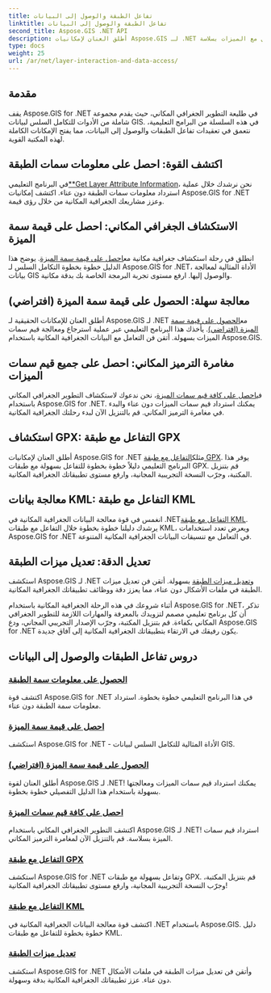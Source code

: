```yaml
---
title: تفاعل الطبقة والوصول إلى البيانات
linktitle: تفاعل الطبقة والوصول إلى البيانات
second_title: Aspose.GIS .NET API
description: أطلق العنان لإمكانيات Aspose.GIS لـ .NET من خلال البرامج التعليمية الخاصة بتفاعل الطبقات والوصول إلى البيانات. استكشف التطوير الجغرافي المكاني وتعامل مع الميزات بسلاسة.
type: docs
weight: 25
url: /ar/net/layer-interaction-and-data-access/
---
```

## مقدمة

يقف Aspose.GIS for .NET في طليعة التطوير الجغرافي المكاني، حيث يقدم مجموعة شاملة من الأدوات للتكامل السلس لبيانات GIS. في هذه السلسلة من البرامج التعليمية، نتعمق في تعقيدات تفاعل الطبقات والوصول إلى البيانات، مما يفتح الإمكانات الكاملة لهذه المكتبة القوية.

## اكتشف القوة: احصل على معلومات سمات الطبقة
 في البرنامج التعليمي[**Get Layer Attribute Information](./get-layer-attribute-information/)، نحن نرشدك خلال عملية استرداد معلومات سمات الطبقة دون عناء. اكتشف إمكانيات Aspose.GIS for .NET وعزز مشاريعك الجغرافية المكانية من خلال رؤى قيمة.

## الاستكشاف الجغرافي المكاني: احصل على قيمة سمة الميزة
انطلق في رحلة استكشاف جغرافية مكانية مع[احصل على قيمة سمة الميزة](./get-feature-attribute-value/). يوضح هذا الدليل خطوة بخطوة التكامل السلس لـ Aspose.GIS for .NET، الأداة المثالية لمعالجة بيانات GIS والوصول إليها. ارفع مستوى تجربة البرمجة الخاصة بك بدقة مكانية.

## معالجة سهلة: الحصول على قيمة سمة الميزة (افتراضي)
 أطلق العنان للإمكانات الحقيقية لـ Aspose.GIS لـ .NET مع[الحصول على قيمة سمة الميزة (افتراضي)](./get-feature-attribute-value-default/). يأخذك هذا البرنامج التعليمي عبر عملية استرجاع ومعالجة قيم سمات الميزات بسهولة. أتقن فن التعامل مع البيانات الجغرافية المكانية باستخدام Aspose.GIS.

## مغامرة الترميز المكاني: احصل على جميع قيم سمات الميزات
 في[احصل على كافة قيم سمات الميزة](./get-all-feature-attribute-values/)، نحن ندعوك لاستكشاف التطوير الجغرافي المكاني باستخدام Aspose.GIS for .NET. يمكنك استرداد قيم سمات الميزات دون عناء والبدء في مغامرة الترميز المكاني. قم بالتنزيل الآن لبدء رحلتك الجغرافية المكانية.

## استكشاف GPX: التفاعل مع طبقة GPX
أطلق العنان لإمكانيات Aspose.GIS for .NET مثلك[التفاعل مع طبقة GPX](./interact-with-gpx-layer/). يوفر هذا البرنامج التعليمي دليلاً خطوة بخطوة للتفاعل بسهولة مع طبقات GPX. قم بتنزيل المكتبة، وجرّب النسخة التجريبية المجانية، وارفع مستوى تطبيقاتك الجغرافية المكانية.

## معالجة بيانات KML: التفاعل مع طبقة KML
 انغمس في قوة معالجة البيانات الجغرافية المكانية في .NET[التفاعل مع طبقة KML](./interact-with-kml-layer/). يرشدك دليلنا خطوة بخطوة خلال التفاعل مع طبقات KML، ويعرض تعدد استخدامات Aspose.GIS for .NET في التعامل مع تنسيقات البيانات الجغرافية المكانية المتنوعة.

## تعديل الدقة: تعديل ميزات الطبقة
 استكشف Aspose.GIS لـ .NET و[تعديل ميزات الطبقة](./modify-layer-features/) بسهولة. أتقن فن تعديل ميزات الطبقة في ملفات الأشكال دون عناء، مما يعزز دقة ووظائف تطبيقاتك الجغرافية المكانية.

أثناء شروعك في هذه الرحلة الجغرافية المكانية باستخدام Aspose.GIS for .NET، تذكر أن كل برنامج تعليمي مصمم لتزويدك بالمعرفة والمهارات اللازمة للتطوير الجغرافي المكاني بكفاءة. قم بتنزيل المكتبة، وجرّب الإصدار التجريبي المجاني، ودع Aspose.GIS for .NET يكون رفيقك في الارتقاء بتطبيقاتك الجغرافية المكانية إلى آفاق جديدة.

## دروس تفاعل الطبقات والوصول إلى البيانات
### [الحصول على معلومات سمة الطبقة](./get-layer-attribute-information/)
اكتشف قوة Aspose.GIS for .NET في هذا البرنامج التعليمي خطوة بخطوة. استرداد معلومات سمة الطبقة دون عناء. 
### [احصل على قيمة سمة الميزة](./get-feature-attribute-value/)
استكشف Aspose.GIS for .NET - الأداة المثالية للتكامل السلس لبيانات GIS.
### [الحصول على قيمة سمة الميزة (افتراضي)](./get-feature-attribute-value-default/)
أطلق العنان لقوة Aspose.GIS لـ .NET! يمكنك استرداد قيم سمات الميزات ومعالجتها بسهولة باستخدام هذا الدليل التفصيلي خطوة بخطوة.
### [احصل على كافة قيم سمات الميزة](./get-all-feature-attribute-values/)
اكتشف التطوير الجغرافي المكاني باستخدام Aspose.GIS لـ .NET! استرداد قيم سمات الميزة بسلاسة. قم بالتنزيل الآن لمغامرة الترميز المكاني.
### [التفاعل مع طبقة GPX](./interact-with-gpx-layer/)
استكشف Aspose.GIS for .NET وتفاعل بسهولة مع طبقات GPX. قم بتنزيل المكتبة، وجرّب النسخة التجريبية المجانية، وارفع مستوى تطبيقاتك الجغرافية المكانية!
### [التفاعل مع طبقة KML](./interact-with-kml-layer/)
اكتشف قوة معالجة البيانات الجغرافية المكانية في .NET باستخدام Aspose.GIS. دليل خطوة بخطوة للتفاعل مع طبقات KML. 
### [تعديل ميزات الطبقة](./modify-layer-features/)
استكشف Aspose.GIS for .NET وأتقن فن تعديل ميزات الطبقة في ملفات الأشكال دون عناء. عزز تطبيقاتك الجغرافية المكانية بدقة وسهولة.